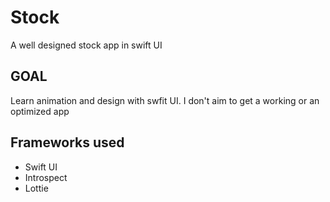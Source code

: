 # Stock
A well designed stock app in swift UI

## GOAL
Learn animation and design with swfit UI.
I don't aim to get a working or an optimized app

## Frameworks used
- Swift UI
- Introspect
- Lottie


